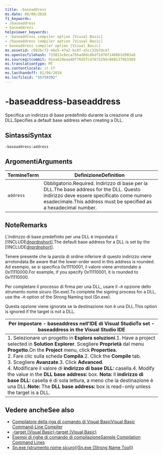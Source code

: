 ```yaml
---
title: -baseaddress
ms.date: 08/09/2018
f1_keywords:
- /baseaddress
- baseaddress
helpviewer_keywords:
- -baseaddress compiler option [Visual Basic]
- /baseaddress compiler option [Visual Basic]
- baseaddress compiler option [Visual Basic]
ms.assetid: c982bcf2-46e5-47a2-bc8f-a5cc32b7dc47
ms.openlocfilehash: 733013c8eca75bad0dc0bdf1d76f1468b1d903a8
ms.sourcegitcommit: 01ea420eaa4bf76d5fc47673294c8881379b3369
ms.translationtype: MT
ms.contentlocale: it-IT
ms.lasthandoff: 02/06/2019
ms.locfileid: "55759392"
---
```

# <a name="-baseaddress"></a><span data-ttu-id="a03e1-102">-baseaddress</span><span class="sxs-lookup"><span data-stu-id="a03e1-102">-baseaddress</span></span>
<span data-ttu-id="a03e1-103">Specifica un indirizzo di base predefinito durante la creazione di una DLL.</span><span class="sxs-lookup"><span data-stu-id="a03e1-103">Specifies a default base address when creating a DLL.</span></span>  
  
## <a name="syntax"></a><span data-ttu-id="a03e1-104">Sintassi</span><span class="sxs-lookup"><span data-stu-id="a03e1-104">Syntax</span></span>  
  
```  
-baseaddress:address  
```  
  
## <a name="arguments"></a><span data-ttu-id="a03e1-105">Argomenti</span><span class="sxs-lookup"><span data-stu-id="a03e1-105">Arguments</span></span>  
  
|<span data-ttu-id="a03e1-106">Termine</span><span class="sxs-lookup"><span data-stu-id="a03e1-106">Term</span></span>|<span data-ttu-id="a03e1-107">Definizione</span><span class="sxs-lookup"><span data-stu-id="a03e1-107">Definition</span></span>|  
|---|---|  
|`address`|<span data-ttu-id="a03e1-108">Obbligatorio.</span><span class="sxs-lookup"><span data-stu-id="a03e1-108">Required.</span></span> <span data-ttu-id="a03e1-109">Indirizzo di base per la DLL.</span><span class="sxs-lookup"><span data-stu-id="a03e1-109">The base address for the DLL.</span></span> <span data-ttu-id="a03e1-110">Questo indirizzo deve essere specificato come numero esadecimale.</span><span class="sxs-lookup"><span data-stu-id="a03e1-110">This address must be specified as a hexadecimal number.</span></span>|  
  
## <a name="remarks"></a><span data-ttu-id="a03e1-111">Note</span><span class="sxs-lookup"><span data-stu-id="a03e1-111">Remarks</span></span>  
 <span data-ttu-id="a03e1-112">L'indirizzo di base predefinito per una DLL è impostata il [!INCLUDE[dnprdnshort](~/includes/dnprdnshort-md.md)].</span><span class="sxs-lookup"><span data-stu-id="a03e1-112">The default base address for a DLL is set by the [!INCLUDE[dnprdnshort](~/includes/dnprdnshort-md.md)].</span></span>  
  
 <span data-ttu-id="a03e1-113">Tenere presente che la parola di ordine inferiore di questo indirizzo viene arrotondata.</span><span class="sxs-lookup"><span data-stu-id="a03e1-113">Be aware that the lower-order word in this address is rounded.</span></span> <span data-ttu-id="a03e1-114">Ad esempio, se si specifica 0x11110001, il valore viene arrotondato a 0x11110000.</span><span class="sxs-lookup"><span data-stu-id="a03e1-114">For example, if you specify 0x11110001, it is rounded to 0x11110000.</span></span>  
  
 <span data-ttu-id="a03e1-115">Per completare il processo di firma per una DLL, usare il `–R` opzione dello strumento nome sicuro (Sn.exe).</span><span class="sxs-lookup"><span data-stu-id="a03e1-115">To complete the signing process for a DLL, use the `–R` option of the Strong Naming tool (Sn.exe).</span></span>  
  
 <span data-ttu-id="a03e1-116">Questa opzione viene ignorata se la destinazione non è una DLL.</span><span class="sxs-lookup"><span data-stu-id="a03e1-116">This option is ignored if the target is not a DLL.</span></span>  
  
|<span data-ttu-id="a03e1-117">Per impostare - baseaddress nell'IDE di Visual Studio</span><span class="sxs-lookup"><span data-stu-id="a03e1-117">To set -baseaddress in the Visual Studio IDE</span></span>|  
|---|  
|<span data-ttu-id="a03e1-118">1.  Selezionare un progetto in **Esplora soluzioni**.</span><span class="sxs-lookup"><span data-stu-id="a03e1-118">1.  Have a project selected in **Solution Explorer**.</span></span> <span data-ttu-id="a03e1-119">Scegliere **Proprietà** dal menu **Progetto**.</span><span class="sxs-lookup"><span data-stu-id="a03e1-119">On the **Project** menu, click **Properties**.</span></span> <br /><span data-ttu-id="a03e1-120">2.  Fare clic sulla scheda **Compila**.</span><span class="sxs-lookup"><span data-stu-id="a03e1-120">2.  Click the **Compile** tab.</span></span><br /><span data-ttu-id="a03e1-121">3.  Scegliere **Avanzate**.</span><span class="sxs-lookup"><span data-stu-id="a03e1-121">3.  Click **Advanced**.</span></span><br /><span data-ttu-id="a03e1-122">4.  Modificare il valore di **indirizzo di base DLL:** casella.</span><span class="sxs-lookup"><span data-stu-id="a03e1-122">4.  Modify the value in the **DLL base address:** box.</span></span> <span data-ttu-id="a03e1-123">**Nota:**      Il **indirizzo di base DLL:** casella è di sola lettura, a meno che la destinazione è una DLL.</span><span class="sxs-lookup"><span data-stu-id="a03e1-123">**Note:**      The **DLL base address:** box is read-only unless the target is a DLL.</span></span>|  
  
## <a name="see-also"></a><span data-ttu-id="a03e1-124">Vedere anche</span><span class="sxs-lookup"><span data-stu-id="a03e1-124">See also</span></span>
- [<span data-ttu-id="a03e1-125">Compilatore della riga di comando di Visual Basic</span><span class="sxs-lookup"><span data-stu-id="a03e1-125">Visual Basic Command-Line Compiler</span></span>](../../../visual-basic/reference/command-line-compiler/index.md)
- [<span data-ttu-id="a03e1-126">-target (Visual Basic)</span><span class="sxs-lookup"><span data-stu-id="a03e1-126">-target (Visual Basic)</span></span>](../../../visual-basic/reference/command-line-compiler/target.md)
- [<span data-ttu-id="a03e1-127">Esempi di righe di comando di compilazione</span><span class="sxs-lookup"><span data-stu-id="a03e1-127">Sample Compilation Command Lines</span></span>](../../../visual-basic/reference/command-line-compiler/sample-compilation-command-lines.md)
- <span data-ttu-id="a03e1-128">[Sn.exe (strumento nome sicuro)](../../../framework/tools/sn-exe-strong-name-tool.md))</span><span class="sxs-lookup"><span data-stu-id="a03e1-128">[Sn.exe (Strong Name Tool)](../../../framework/tools/sn-exe-strong-name-tool.md))</span></span>

